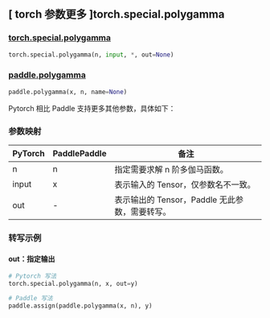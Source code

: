 ## [ torch 参数更多 ]torch.special.polygamma

### [torch.special.polygamma](https://pytorch.org/docs/stable/special.html#torch.special.polygamma)

```python
torch.special.polygamma(n, input, *, out=None)
```

### [paddle.polygamma](https://www.paddlepaddle.org.cn/documentation/docs/zh/develop/api/paddle/polygamma_cn.html#paddle.polygamma)

```python
paddle.polygamma(x, n, name=None)
```

Pytorch 相比 Paddle 支持更多其他参数，具体如下：

### 参数映射

| PyTorch | PaddlePaddle | 备注                                                 |
| ------- | ------------ | ---------------------------------------------------- |
| n       | n            | 指定需要求解 n 阶多伽马函数。                        |
| input   | x            | 表示输入的 Tensor，仅参数名不一致。                 |
| out     | -            | 表示输出的 Tensor，Paddle 无此参数，需要转写。 |

### 转写示例

#### out：指定输出

```python
# Pytorch 写法
torch.special.polygamma(n, x, out=y)

# Paddle 写法
paddle.assign(paddle.polygamma(x, n), y)
```
